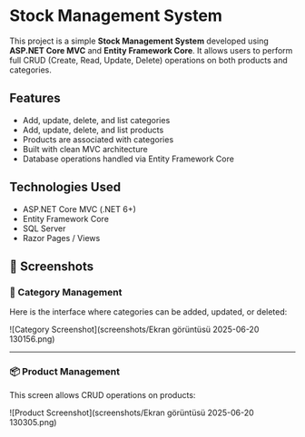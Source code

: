 # Stock Management System

This project is a simple **Stock Management System** developed using **ASP.NET Core MVC** and **Entity Framework Core**. It allows users to perform full CRUD (Create, Read, Update, Delete) operations on both products and categories.

## Features

- Add, update, delete, and list categories
- Add, update, delete, and list products
- Products are associated with categories
- Built with clean MVC architecture
- Database operations handled via Entity Framework Core

## Technologies Used

- ASP.NET Core MVC (.NET 6+)
- Entity Framework Core
- SQL Server 
- Razor Pages / Views

## 📸 Screenshots

### 📂 Category Management
Here is the interface where categories can be added, updated, or deleted:

![Category Screenshot](screenshots/Ekran görüntüsü 2025-06-20 130156.png)

---

### 📦 Product Management
This screen allows CRUD operations on products:

![Product Screenshot](screenshots/Ekran görüntüsü 2025-06-20 130305.png)
